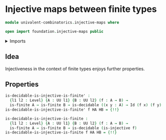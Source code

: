 # Injective maps between finite types

```agda
module univalent-combinatorics.injective-maps where

open import foundation.injective-maps public
```

<details><summary>Imports</summary>

```agda
open import foundation.decidable-types
open import foundation.identity-types
open import foundation.universe-levels

open import univalent-combinatorics.decidable-dependent-function-types
open import univalent-combinatorics.equality-finite-types
open import univalent-combinatorics.finite-types
```

</details>

## Idea

Injectiveness in the context of finite types enjoys further properties.

## Properties

```agda
is-decidable-is-injective-is-finite' :
  {l1 l2 : Level} {A : UU l1} {B : UU l2} (f : A → B) →
  is-finite A → is-finite B → is-decidable ((x y : A) → Id (f x) (f y) → Id x y)
is-decidable-is-injective-is-finite' f HA HB = {!!}

is-decidable-is-injective-is-finite :
  {l1 l2 : Level} {A : UU l1} {B : UU l2} (f : A → B) →
  is-finite A → is-finite B → is-decidable (is-injective f)
is-decidable-is-injective-is-finite f HA HB = {!!}
```
